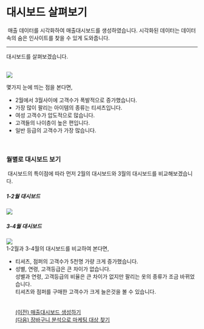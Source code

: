 
# 대시보드 살펴보기

&nbsp;매출 데이터를 시각화하여 매출대시보드를 생성하였습니다.
시각화된 데이터는 데이터 속의 숨은 인사이트를 찾을 수 있게 도와줍니다.<br>

---

대시보드를 살펴보겠습니다.<br><br>

<img src="https://user-images.githubusercontent.com/57983744/208563340-346fece5-180a-41c5-b118-25767f01079c.png"><br>

몇가지 눈에 띄는 점을 본다면,<br>
- 2월에서 3월사이에 고객수가 폭발적으로 증가했습니다.<br>
- 가장 많이 팔리는 아이템의 종류는 티셔츠입니다.<br>
- 여성 고객수가 압도적으로 많습니다.<br>
- 고객들의 나이층이 높은 편입니다.<br>
- 일반 등급의 고객수가 가장 많습니다.<br>
<br>
<h3>월별로 대시보드 보기</h3>
&nbsp;대시보드의 특이점에 따라 먼저 2월의 대시보드와 3월의 대시보드를 비교해보겠습니다.
<h5>1-2월 대시보드</h5>
<img src="https://user-images.githubusercontent.com/57983744/208563343-bd186fdf-b384-469f-a171-a9296b37e59e.png">
<h5>3-4월 대시보드</h5>
<img src="https://user-images.githubusercontent.com/57983744/208563346-5eafbff2-3fab-4108-9900-505a66dacfd9.png"><br>
1-2월과 3-4월의 대시보드를 비교하여 본다면,<br>

- 티셔츠, 점퍼의 고객수가 5천명 가량 크게 증가했습니다.<br>
- 성별, 연령, 고객등급은 큰 차이가 없습니다.<br>
성별과 연령, 고객등급의 비율은 큰 차이가 없지만 팔리는 옷의 종류가 조금 바뀌었습니다.<br>
티셔츠와 점퍼를 구매한 고객수가 크게 늘은것을 볼 수 있습니다.
<br><br><br>
<a href="/XLIG/2.사용자매뉴얼/3.데이터 분석 해보기/1.매출대시보드 생성하기/">(이전) 매출대시보드 생성하기</a><br>
<a href="/XLIG/2.사용자매뉴얼/3.데이터 분석 해보기/3.장바구니분석으로 마케팅 대상 찾기/">(다음) 장바구니 분석으로 마케팅 대상 찾기</a>